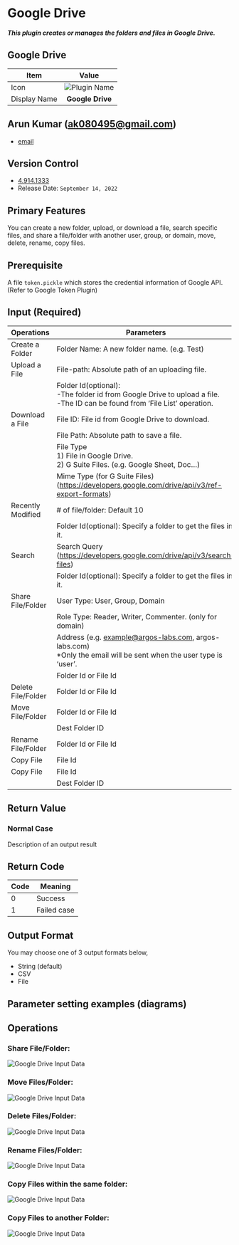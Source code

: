 # Google Drive

***This plugin creates or manages the folders and files in Google Drive.***


## Google Drive
| Item         |          Value           |
|--------------|:------------------------:|
| Icon         | ![Plugin Name](icon.png) |
| Display Name |     **Google Drive**     |

## Arun Kumar (ak080495@gmail.com)

* [email](mailto:ak080495@gmail.com) 
 
## Version Control 
* [4.914.1333](setup.yaml)
* Release Date: `September 14, 2022`


## Primary Features
You can create a new folder, upload, or download a file, search specific files, and share a file/folder with another user, group, or domain, move, delete, rename, copy files.

## Prerequisite
A file `token.pickle` which stores the credential information of Google API. (Refer to Google Token Plugin)


## Input (Required)
| Operations         | Parameters                                                                                                                     | Output          |
|--------------------|--------------------------------------------------------------------------------------------------------------------------------|-----------------|
| Create a Folder    | Folder Name: A new folder name. (e.g. Test)                                                                                    | Folder Id       |
| Upload a File      | File-path: Absolute path of an uploading file.                                                                                 | File Id         |
|                    | Folder Id(optional):<br>-The folder id from Google Drive to upload a file.<br>-The ID can be found from ‘File List’ operation. |                 |
| Download a File    | File ID: File id from Google Drive to download.                                                                                | File path       |
|                    | File Path: Absolute path to save a file.                                                                                       |                 |
|                    | File Type<br>1) File in Google Drive.<br>2) G Suite Files. (e.g. Google Sheet, Doc…)                                           |                 |
|                    | Mime Type (for G Suite Files) <br> (https://developers.google.com/drive/api/v3/ref-export-formats)                             |                 |
| Recently Modified  | # of file/folder: Default 10                                                                                                   | File List       |
|                    | Folder Id(optional): Specify a folder to get the files in it.                                                                  |                 |
| Search             | Search Query <br> (https://developers.google.com/drive/api/v3/search-files)                                                    | File List       |
|                    | Folder Id(optional): Specify a folder to get the files in it.                                                                  |                 |
| Share File/Folder  | User Type: User, Group, Domain                                                                                                 | Folder/ File Id |
|                    | Role Type: Reader, Writer, Commenter. (only for domain)                                                                        |                 |
|                    | Address (e.g. example@argos-labs.com, argos-labs.com) <br>*Only the email will be sent when the user type is ‘user’.           |                 |
|                    | Folder Id or File Id                                                                                                           |                 |
| Delete File/Folder | Folder Id or File Id                                                                                                           | Folder/ File Id |
| Move File/Folder   | Folder Id or File Id                                                                                                           | Folder/ File Id |
|                    | Dest Folder ID                                                                                                                 |                 |
| Rename File/Folder | Folder Id or File Id                                                                                                           | Folder/ File Id |
| Copy File          | File Id                                                                                                                        | File Id         |
| Copy File          | File Id                                                                                                                        | File Id         |
|                    | Dest Folder ID                                                                                                                 |                 |


## Return Value

### Normal Case
Description of an output result

## Return Code
| Code | Meaning     |
|------|-------------|
| 0    | Success     |
| 1    | Failed case |

## Output Format
You may choose one of 3 output formats below,

<ul>
  <li>String (default)</li>
  <li>CSV</li>
  <li>File</li>
</ul>  


## Parameter setting examples (diagrams)

## Operations

### Share File/Folder:

![Google Drive Input Data](README_share.png)

### Move Files/Folder:

![Google Drive Input Data](README_Move.png)

### Delete Files/Folder:

![Google Drive Input Data](README_Delete.png)

### Rename Files/Folder:

![Google Drive Input Data](README_Rename.png)

### Copy Files within the same folder:

![Google Drive Input Data](README_Copy_two.png)

### Copy Files to another Folder:

![Google Drive Input Data](README_Copy_one.png)




